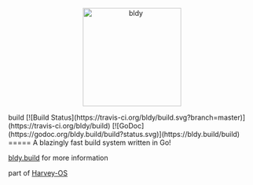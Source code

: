 <p align="center"><img src="https://bldy.build/static/images/bldy.png" alt="bldy" width="200"/></p>
build [![Build Status](https://travis-ci.org/bldy/build.svg?branch=master)](https://travis-ci.org/bldy/build) [![GoDoc](https://godoc.org/bldy.build/build?status.svg)](https://bldy.build/build)
=====
A blazingly fast build system written in Go!

[bldy.build](https://bldy.build/build) for more information

part of [Harvey-OS](https://harvey-os.org)
